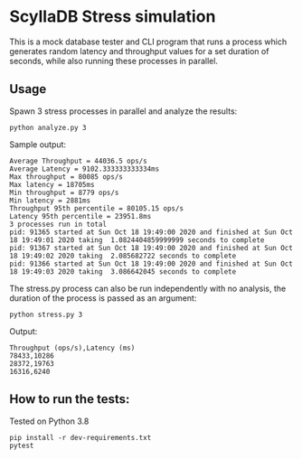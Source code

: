 # ScyllaDB Stress simulation
This is a mock database tester and CLI program that runs a process which generates random latency and throughput
values for a set duration of seconds, while also running these processes in parallel.

## Usage
Spawn 3 stress processes in parallel and analyze the results:

```
python analyze.py 3
```

Sample output:
```
Average Throughput = 44036.5 ops/s
Average Latency = 9102.333333333334ms
Max throughput = 80085 ops/s
Max latency = 18705ms
Min throughput = 8779 ops/s
Min latency = 2881ms
Throughput 95th percentile = 80105.15 ops/s
Latency 95th percentile = 23951.8ms
3 processes run in total
pid: 91365 started at Sun Oct 18 19:49:00 2020 and finished at Sun Oct 18 19:49:01 2020 taking  1.0824404859999999 seconds to complete
pid: 91367 started at Sun Oct 18 19:49:00 2020 and finished at Sun Oct 18 19:49:02 2020 taking  2.085682722 seconds to complete
pid: 91366 started at Sun Oct 18 19:49:00 2020 and finished at Sun Oct 18 19:49:03 2020 taking  3.086642045 seconds to complete

```
The stress.py process can also be run independently with no analysis,
the duration of the process is passed as an argument:

```
python stress.py 3
```

Output:
```
Throughput (ops/s),Latency (ms)
78433,10286
28372,19763
16316,6240
```




## How to run the tests:
Tested on Python 3.8
```
pip install -r dev-requirements.txt
pytest
```